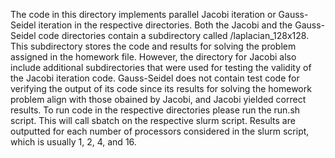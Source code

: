 The code in this directory implements parallel Jacobi iteration or Gauss-Seidel iteration in the respective directories. 
Both the Jacobi and the Gauss-Seidel code directories contain a subdirectory called /laplacian_128x128. This subdirectory stores the code and results for solving the problem assigned in the homework file.
However, the directory for Jacobi also include additional subdirectories that were used for testing the validity of the Jacobi iteration code.
Gauss-Seidel does not contain test code for verifying the output of its code since its results for solving the homework problem align with those obained by Jacobi, and Jacobi yielded correct results.
To run code in the respective directories please run the run.sh script. This will call sbatch on the respective slurm script.
Results are outputted for each number of processors considered in the slurm script, which is usually 1, 2, 4, and 16.
